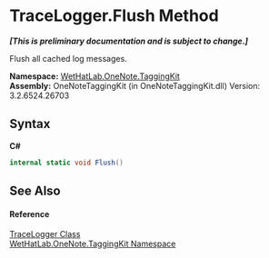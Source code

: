 # TraceLogger.Flush Method 
 _**\[This is preliminary documentation and is subject to change.\]**_

Flush all cached log messages.

**Namespace:**&nbsp;<a href="4e00c8ac-fc03-0e6d-d2fd-b2c7565a9aa0">WetHatLab.OneNote.TaggingKit</a><br />**Assembly:**&nbsp;OneNoteTaggingKit (in OneNoteTaggingKit.dll) Version: 3.2.6524.26703

## Syntax

**C#**<br />
``` C#
internal static void Flush()
```


## See Also


#### Reference
<a href="a58bd163-de69-89db-8a1f-17c4613506ce">TraceLogger Class</a><br /><a href="4e00c8ac-fc03-0e6d-d2fd-b2c7565a9aa0">WetHatLab.OneNote.TaggingKit Namespace</a><br />
